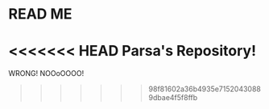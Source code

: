 # READ ME

<<<<<<< HEAD
Parsa's Repository!
=======
WRONG! NOOoOOOO!
>>>>>>> 98f81602a36b4935e71520430889dbae4f5f8ffb
